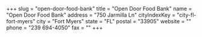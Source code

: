 +++
slug = "open-door-food-bank"
title = "Open Door Food Bank"
name = "Open Door Food Bank"
address = "750 Jarmilla Ln"
cityIndexKey = "city-fl-fort-myers"
city = "Fort Myers"
state = "FL"
postal = "33905"
website = ""
phone = "239 694-4050"
fax = ""
+++
